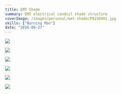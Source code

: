 ```yaml
---
title: EMT Shade
summary: EMT electrical conduit shade structure
coverImage: /images/personal/emt-shade/P8230401.jpg
skills: ["Burning Man"]
date: "2016-08-27"
---
```


![](/images/personal/emt-shade/P8291142.jpg)

![](/images/personal/emt-shade/P8230384.jpg)

![](/images/personal/emt-shade/P8230387.jpg)

![](/images/personal/emt-shade/P8230390.jpg)

![](/images/personal/emt-shade/P8230394.jpg)

![](/images/personal/emt-shade/P8230403.jpg)
